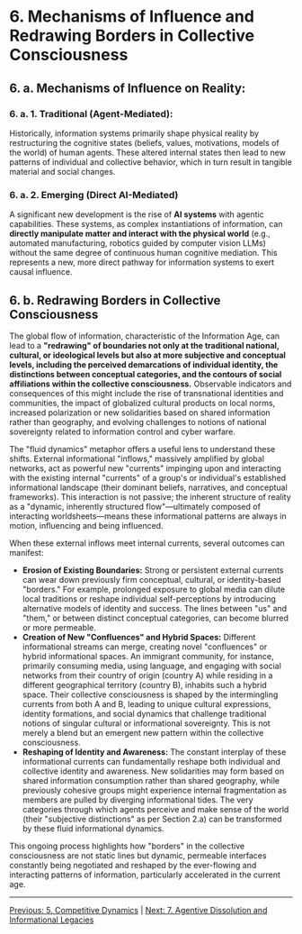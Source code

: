 # 6. Mechanisms of Influence and Redrawing Borders in Collective Consciousness

## 6. a. Mechanisms of Influence on Reality:

### 6. a. 1. Traditional (Agent-Mediated):

Historically, information systems primarily shape physical reality by restructuring the cognitive states (beliefs, values, motivations, models of the world) of human agents. These altered internal states then lead to new patterns of individual and collective behavior, which in turn result in tangible material and social changes.

### 6. a. 2. Emerging (Direct AI-Mediated)

A significant new development is the rise of **AI systems** with agentic capabilities. These systems, as complex instantiations of information, can **directly manipulate matter and interact with the physical world** (e.g., automated manufacturing, robotics guided by computer vision LLMs) without the same degree of continuous human cognitive mediation. This represents a new, more direct pathway for information systems to exert causal influence.

## 6. b. Redrawing Borders in Collective Consciousness

The global flow of information, characteristic of the Information Age, can lead to a **"redrawing" of boundaries not only at the traditional national, cultural, or ideological levels but also at more subjective and conceptual levels, including the perceived demarcations of individual identity, the distinctions between conceptual categories, and the contours of social affiliations within the collective consciousness.** Observable indicators and consequences of this might include the rise of transnational identities and communities, the impact of globalized cultural products on local norms, increased polarization or new solidarities based on shared information rather than geography, and evolving challenges to notions of national sovereignty related to information control and cyber warfare.

The "fluid dynamics" metaphor offers a useful lens to understand these shifts. External informational "inflows," massively amplified by global networks, act as powerful new "currents" impinging upon and interacting with the existing internal "currents" of a group's or individual's established informational landscape (their dominant beliefs, narratives, and conceptual frameworks). This interaction is not passive; the inherent structure of reality as a "dynamic, inherently structured flow"—ultimately composed of interacting worldsheets—means these informational patterns are always in motion, influencing and being influenced.

When these external inflows meet internal currents, several outcomes can manifest:

- **Erosion of Existing Boundaries:** Strong or persistent external currents can wear down previously firm conceptual, cultural, or identity-based "borders." For example, prolonged exposure to global media can dilute local traditions or reshape individual self-perceptions by introducing alternative models of identity and success. The lines between "us" and "them," or between distinct conceptual categories, can become blurred or more permeable.
- **Creation of New "Confluences" and Hybrid Spaces:** Different informational streams can merge, creating novel "confluences" or hybrid informational spaces. An immigrant community, for instance, primarily consuming media, using language, and engaging with social networks from their country of origin (country A) while residing in a different geographical territory (country B), inhabits such a hybrid space. Their collective consciousness is shaped by the intermingling currents from both A and B, leading to unique cultural expressions, identity formations, and social dynamics that challenge traditional notions of singular cultural or informational sovereignty. This is not merely a blend but an emergent new pattern within the collective consciousness.
- **Reshaping of Identity and Awareness:** The constant interplay of these informational currents can fundamentally reshape both individual and collective identity and awareness. New solidarities may form based on shared information consumption rather than shared geography, while previously cohesive groups might experience internal fragmentation as members are pulled by diverging informational tides. The very categories through which agents perceive and make sense of the world (their "subjective distinctions" as per Section 2.a) can be transformed by these fluid informational dynamics.

This ongoing process highlights how "borders" in the collective consciousness are not static lines but dynamic, permeable interfaces constantly being negotiated and reshaped by the ever-flowing and interacting patterns of information, particularly accelerated in the current age.

---
[Previous: 5. Competitive Dynamics](5-competitive-dynamics.md) | [Next: 7. Agentive Dissolution and Informational Legacies](7-agentive-dissolution-legacy.md)
